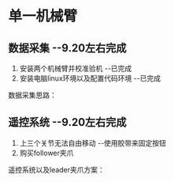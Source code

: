 # 单一机械臂
## 数据采集 --9.20左右完成
1. 安装两个机械臂并校准验机   --已完成
2. 安装电脑linux环境以及配置代码环境    --已完成
   
数据采集思路：

## 遥控系统 --9.20左右完成
1. 上三个关节无法自由移动  --使用胶带来固定按钮
2. 购买follower夹爪

遥控系统以及leader夹爪方案：
